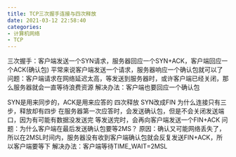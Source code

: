 ```yaml
---
title: TCP三次握手连接与四次释放
date: 2021-03-12 22:58:40
categories: 
- 计算机网络
- TCP
---
```

三次握手：客户端发送一个SYN请求，服务器回应一个SYN+ACK，客户端回应一个ACK(确认包)
平常来说客户端发送一个请求，服务器响应一个确认包就可以了
问题：客户端请求在网络延迟太高，等发送到服务器时，或许客户端已经关闭，那么服务器就会一直等待浪费资源
解决办法：客户端也要回应一个确认包

SYN是用来同步的，ACK是用来应答的
四次释放
SYN改成FIN
为什么连接只有三步，释放却有四步
在服务器第一次应答时，会发送确认包，但是不会关闭发送端口，因为有可能有数据没发送完
等发送完时，会再向客户端发送一个FIN+ACK
问题：为什么客户端在最后发送确认包要等2MS？
原因：确认又可能网络丢失了，所以在2MSL时间内，服务器没有收到客户端确认包就会反复发送FIN+ACK，所以客户端要等下
解决办法：客户端等待TIME_WAIT=2MSL
